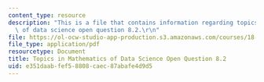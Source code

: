 ```yaml
---
content_type: resource
description: "This is a file that contains information regarding topics in mathematics\
  \ of data science open question 8.2.\r\n"
file: https://ol-ocw-studio-app-production.s3.amazonaws.com/courses/18-s096-topics-in-mathematics-of-data-science-fall-2015/e351daabfef58808caec87abafe4d9d5_MIT18_S096F15_Open8.2.pdf
file_type: application/pdf
resourcetype: Document
title: Topics in Mathematics of Data Science Open Question 8.2
uid: e351daab-fef5-8808-caec-87abafe4d9d5
---
```

